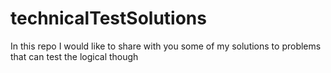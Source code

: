 # technicalTestSolutions
In this repo I would like to share with you some of my solutions to problems  that can test the logical though
